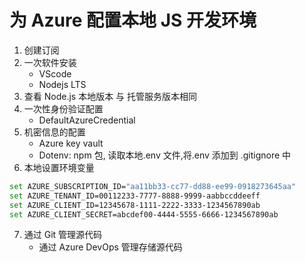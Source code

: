 # 为 Azure 配置本地 JS 开发环境

1. 创建订阅
2. 一次软件安装
    - VScode
    - Nodejs LTS
3. 查看 Node.js 本地版本 与 托管服务版本相同
4. 一次性身份验证配置
    - DefaultAzureCredential
5. 机密信息的配置
    - Azure key vault
    - Dotenv: npm 包, 读取本地.env 文件,将.env 添加到 .gitignore 中
6. 本地设置环境变量

```sh
set AZURE_SUBSCRIPTION_ID="aa11bb33-cc77-dd88-ee99-0918273645aa"
set AZURE_TENANT_ID=00112233-7777-8888-9999-aabbccddeeff
set AZURE_CLIENT_ID=12345678-1111-2222-3333-1234567890ab
set AZURE_CLIENT_SECRET=abcdef00-4444-5555-6666-1234567890ab
```

7. 通过 Git 管理源代码
    - 通过 Azure DevOps 管理存储源代码
